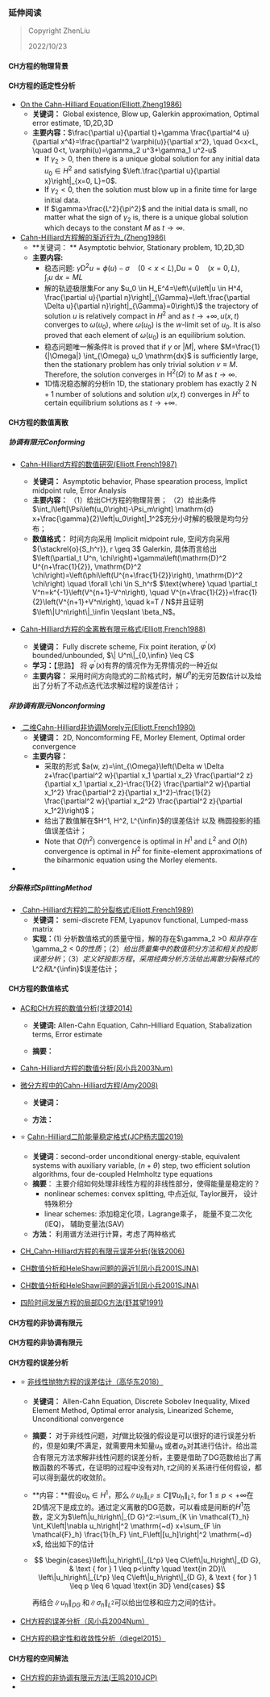 ### 延伸阅读

> Copyright ZhenLiu
>
> 2022/10/23



#### CH方程的物理背景





#### CH方程的适定性分析

- <a href = "pdf/CH_OntheCHEquation_Elliott1986.pdf"  target = "_blank">On the Cahn-Hilliard Equation(Elliott,Zheng1986)</a>
  - **关键词：** Global existence, Blow up, Galerkin approximation, Optimal error estimate, 1D,2D,3D
  - **主要内容：**$\frac{\partial u}{\partial t}+\gamma \frac{\partial^4 u}{\partial x^4}=\frac{\partial^2 \varphi(u)}{\partial x^2}, \quad 0<x<L, \quad 0<t, \varphi(u)=\gamma_2 u^3+\gamma_1 u^2-u$
    - If $\gamma_2>0$, then there is a unique global solution for any initial data $u_0 \in H^2$ and satisfying $\left.\frac{\partial u}{\partial x}\right|_{x=0, L}=0$.
    - If $\gamma_2<0$, then the solution must blow up in a finite time for large initial data. 
    - If $\gamma>\frac{L^2}{\pi^2}$ and the initial data is small, no matter what the sign of $\gamma_2$ is, there is a unique global solution which decays to the constant $M$ as $t \rightarrow \infty$. 
- <a href = "pdf/CH_CH方程解的渐近行为_Zheng1986.pdf"  target = "_blank"> Cahn-Hilliard方程解的渐近行为_(Zheng1986)</a>
  - **关键词： ** Asymptotic behvior, Stationary problem, 1D,2D,3D
  - **主要内容:**  
    - 稳态问题: $\gamma \mathrm{D}^2 u=\phi(u)-\sigma \quad(0<x<L)$,$\mathrm{D} u=0 \quad(x=0, L), \quad \int_I u \mathrm{~d} x=M L$
    - 解的轨迹极限集For any $u_0 \in H_E^4=\left\{u\left|u \in H^4, \frac{\partial u}{\partial n}\right|_{\Gamma}=\left.\frac{\partial \Delta u}{\partial n}\right|_{\Gamma}=0\right\}$ the trajectory of solution $u$ is relatively compact in $H^2$ and as $t \rightarrow+\infty, u(x, t)$ converges to $\omega\left(u_0\right)$, where $\omega\left(u_0\right)$ is the $w$-limit set of $u_0$. It is also proved that each element of $\omega\left(u_0\right)$ is an equilibrium solution.
    - 稳态问题唯一解条件It is proved that if $\gamma$ or $|M|$, where $M=\frac{1}{|\Omega|} \int_{\Omega} u_0 \mathrm{dx}$ is sufficiently large, then the stationary problem has only trivial solution $v \equiv M$. Therefore, the solution converges in $\mathrm{H}^2(\Omega)$ to $M$ as $t \rightarrow \infty$.
    - 1D情况稳态解的分析In 1D, the stationary problem has exactly $2 \mathrm{~N}+1$ number of solutions and solution $u(x, t)$ converges in $H^2$ to certain equilibrium solutions as $t \rightarrow+\infty$.



#### CH方程的数值离散

##### 协调有限元Conforming

- <a href = "pdf/CH_NumericalStudyCHPhaseSeparation_Ellott1987.pdf"  target = "_blank"> Cahn-Hilliard方程的数值研究(Elliott,French1987)</a>
  - **关键词：** Asymptotic behavior, Phase spearation process, Implict midpoint rule, Error Analysis
  - **主要内容：** （1）给出CH方程的物理背景； （2）给出条件$\int_I\left[\Psi\left(u_0\right)-\Psi_m\right] \mathrm{d} x+\frac{\gamma}{2}\left|u_0\right|_1^2$充分小时解的极限是均匀分布；
  - **数值格式：** 时间方向采用 Implicit midpoint rule, 空间方向采用${\stackrel{o}{S_h^r}}, r \geq 3$ Galerkin, 具体而言给出$\left(\partial_t U^n, \chi\right)+\gamma\left(\mathrm{D}^2 U^{n+\frac{1}{2}}, \mathrm{D}^2 \chi\right)=\left(\phi\left(U^{n+\frac{1}{2}}\right), \mathrm{D}^2 \chi\right) \quad \forall \chi \in S_h^r$ $\text{where} \quad \partial_t V^n=k^{-1}\left(V^{n+1}-V^n\right), \quad V^{n+\frac{1}{2}}=\frac{1}{2}\left(V^{n+1}+V^n\right), \quad k=T / N$并且证明$\left\|U^n\right\|_\infin \leqslant \beta_N$。

- <a href = "pdf/CH_FullyDiscreteFEMforCH_Elliott1988.pdf"  target = "_blank"> Cahn-Hilliard方程的全离散有限元格式(Elliott,French1988)</a>
  - **关键词：** Fully discrete scheme, Fix point iteration, $\varphi^{\prime}(x)$ bounded/unbounded, $\| U^n\|_{0,\infin} \leq C$
  - **学习：**【思路】 将 $\varphi^{\prime}(x)$有界的情况作为无界情况的一种近似
  - **主要内容：** 采用时间方向隐式的二阶格式时，解$U^n$的无穷范数估计以及给出了分析了不动点迭代法求解过程的误差估计；



##### 非协调有限元Nonconforming

- <a href = "pdf/CH_NonconformingFEM2DCHEquation_Elliott1989.pdf"  target = "_blank"> 二维Cahn-Hilliard非协调Morely元(Elliott,French1980)</a>
  - **关键词：** 2D, Noncomforming FE, Morley Element,  Optimal order convergence
  - **主要内容：** 
    - 采取的形式 $a(w, z)=\int_{\Omega}\left(\Delta w \Delta z+\frac{\partial^2 w}{\partial x_1 \partial x_2} \frac{\partial^2 z}{\partial x_1 \partial x_2}-\frac{1}{2} \frac{\partial^2 w}{\partial x_1^2} \frac{\partial^2 z}{\partial x_1^2}-\frac{1}{2} \frac{\partial^2 w}{\partial x_2^2} \frac{\partial^2 z}{\partial x_1^2}\right)$；
    - 给出了数值解在$H^1, H^2, L^{\infin}$的误差估计 以及 椭圆投影的插值误差估计；
    - Note that $O\left(h^2\right)$ convergence is optimal in $H^1$ and $L^2$ and $O(h)$ convergence is optimal in $H^2$ for finite-element approximations of the biharmonic equation using the Morley elements. 
- 



##### 分裂格式SplittingMethod

- <a href = "pdf/CH_ASecondOrderSplittingMethodForCH_Elliott1989.pdf"  target = "_blank"> Cahn-Hilliard方程的二阶分裂格式(Elliott,French1989)</a>
  - **关键词：** semi-discrete FEM, Lyapunov functional, Lumped-mass matrix	 
  - **实现：**(1) 分析数值格式的质量守恒，解的存在$\gamma_2 >0 $和非存在$\gamma_2 < 0$的性质；（2）给出质量集中的数值积分方法和相关的投影误差分析；（3）定义好投影方程，采用经典分析方法给出离散分裂格式的$L^2$和$L^{\infin}$误差估计；



#### CH方程的数值格式

- <a href = "pdf/CH_AC和CH方程的数值分析_沈捷2014.pdf"  target = "_blank"> AC和CH方程的数值分析(沈捷2014)</a>
  - **关键词:** Allen-Cahn Equation, Cahn-Hilliard Equation, Stabalization terms, Error estimate

  - **摘要：** 

- <a href = "pdf/CH_CH方程的数值分析_风小兵2003Num.pdf"  target = "_blank"> Cahn-Hilliard方程的数值分析(风小兵2003Num)</a>

- <a href = "pdf/CH_微分方程中的Cahn-Hilliard方程_Amy2008.pdf"  target = "_blank"> 微分方程中的Cahn-Hilliard方程(Amy2008)</a>
  - **关键词：** 

  - **方法：**

- :star: <a href = "pdf/CH_Cahn-Hilliard二阶能量稳定格式_JCP杨志国2019.pdf"  target = "_blank"> Cahn-Hilliard二阶能量稳定格式(JCP杨志国2019)</a>

  - **关键词**：second-order unconditional energy-stable, equivalent systems with auxiliary variable, $(n+\theta)$ step, two efficient solution algorithms, four de-coupled Helmholtz type equations
  - **摘要**： 主要介绍如何处理非线性方程的非线性部分，使得能量是稳定的？
    - nonlinear schemes:  convex splitting, 中点近似, Taylor展开， 设计特殊积分
    - linear schemes: 添加稳定化项，Lagrange乘子， 能量不变二次化(IEQ)，  辅助变量法(SAV)
  - **方法：** 利用谱方法进行计算，考虑了两种格式

- <a href = "pdf/CH_Cahn-Hilliard方程的有限元误差分析_张铁2006.pdf"  target = "_blank"> CH_Cahn-Hilliard方程的有限元误差分析(张铁2006)</a>

- <a href = "pdf/CH_CH数值分析和HeleShaw问题的逼近1_凤小兵2001SJNA.pdf"  target = "_blank"> CH数值分析和HeleShaw问题的逼近1(凤小兵2001SJNA)</a>

- <a href = "pdf/CH_CH数值分析和HeleShaw问题的逼近2_凤小兵2001SJNA.pdf"  target = "_blank"> CH数值分析和HeleShaw问题的逼近1(凤小兵2001SJNA)</a>

- <a href = "pdf/CH_四阶时间发展方程的局部DG方法_舒其望1991.pdf"  target = "_blank"> 四阶时间发展方程的局部DG方法(舒其望1991)</a>



#### CH方程的非协调有限元







#### CH方程的非协调有限元







#### CH方程的误差分析

- :star: <a href="pdf/CH_非线形抛物方程的误差估计_高华东2018.pdf" target="_blank">非线性抛物方程的误差估计（高华东2018）</a>

  - **关键词：** Allen-Cahn Equation, Discrete Sobolev Inequality, Mixed Element Method, Optimal error analysis, Linearized Scheme,  Unconditional convergence

  - **摘要：** 对于非线性问题，对$f$做比较强的假设是可以很好的进行误差分析的，但是如果$f$不满足，就需要用未知量$u_h$ 或者$\sigma_h$对其进行估计。给出混合有限元方法求解非线性问题的误差分析，主要是借助了DG范数给出了离散函数的不等式，在证明的过程中没有对$h,\tau$之间的关系进行任何假设，都可以得到最优的收敛阶。

  - **内容：**假设$u_h \in H^1$，那么$\left\|u_h\right\|_{L^p} \leq C\left\|\nabla u_h\right\|_{L^2}$, for $1 \leq p<+\infty$在2D情况下是成立的。通过定义离散的DG范数，可以看成是间断的$H^1$范数，定义为$\left\|u_h\right\|_{D G}^2:=\sum_{K \in \mathcal{T}_h} \int_K\left|\nabla u_h\right|^2 \mathrm{~d} x+\sum_{F \in \mathcal{F}_h} \frac{1}{h_F} \int_F\left|[u_h]\right|^2 \mathrm{~d} x$, 给出如下的估计

  - $$
    \begin{cases}\left\|u_h\right\|_{L^p} \leq C\left\|u_h\right\|_{D G}, & \text { for } 1 \leq p<\infty \quad \text{in 2D}\\ \left\|u_h\right\|_{L^p} \leq C\left\|u_h\right\|_{D G}, & \text { for } 1 \leq p \leq 6 \quad \text{in 3D} \end{cases}
    $$

    再结合$\left\|u_h\right\|_{D G}$ 和$\|\sigma_h\|_{L^2}$可以给出位移和应力之间的估计。 

- <a href="pdf/CH_CH方程的误差分析_风小兵2004Num.pdf" target="_blank">CH方程的误差分析（风小兵2004Num）</a>

- <a href="pdf/CH_CH方程的稳定性和收敛性分析_diegel2015.pdf" target="_blank">CH方程的稳定性和收敛性分析（diegel2015）</a>



#### CH方程的空间解法

- <a href = "pdf/CH_CH方程的非协调有限元方法_王鸣2010JCP.pdf"  target = "_blank"> CH方程的非协调有限元方法(王鸣2010JCP)</a>
- 
